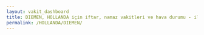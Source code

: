 ```yaml
---
layout: vakit_dashboard
title: DIEMEN, HOLLANDA için iftar, namaz vakitleri ve hava durumu - ilçe/eyalet seç
permalink: /HOLLANDA/DIEMEN/
---
```


<script type="text/javascript">
  var GLOBAL_COUNTRY = 'HOLLANDA';
  var GLOBAL_CITY = 'DIEMEN';
  var GLOBAL_STATE = '';
  var lat = 72;
  var lon = 21;
</script>
